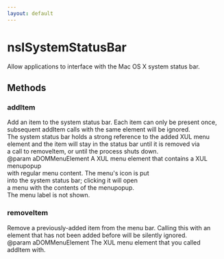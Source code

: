 ```yaml
---
layout: default
---
```


# nsISystemStatusBar #
  
Allow applications to interface with the Mac OS X system status bar.  
  

## Methods ##

### addItem ###
  
Add an item to the system status bar. Each item can only be present once,  
subsequent addItem calls with the same element will be ignored.  
The system status bar holds a strong reference to the added XUL menu  
element and the item will stay in the status bar until it is removed via  
a call to removeItem, or until the process shuts down.  
@param aDOMMenuElement A XUL menu element that contains a XUL menupopup  
                       with regular menu content. The menu's icon is put  
                       into the system status bar; clicking it will open  
                       a menu with the contents of the menupopup.  
                       The menu label is not shown.  
  

### removeItem ###
  
Remove a previously-added item from the menu bar. Calling this with an  
element that has not been added before will be silently ignored.  
@param aDOMMenuElement The XUL menu element that you called addItem with.  
  
